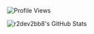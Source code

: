 ![Profile Views](https://komarev.com/ghpvc/?username=r2dev2bb8)

![r2dev2bb8's GitHub Stats](https://github-readme-stats.vercel.app/api?username=r2dev2bb8&show_icons=true)
